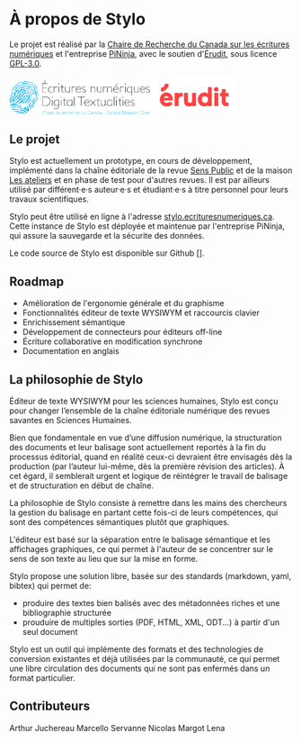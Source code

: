 # À propos de Stylo

Le projet est réalisé par la [Chaire de Recherche du Canada sur les écritures numériques](http://ecrituresnumeriques.ca) et l'entreprise [PiNinja](https://3.14159.ninja/), avec le soutien d'[Érudit](http://erudit.org/), sous licence [GPL-3.0](https://github.com/EcrituresNumeriques/stylo/blob/master/LICENSE).

<img src="uploads/images/logo-crc-ecrinum.png" alt="logoErudit" class="img-responsive img-thumbnail" style="max-width:250px">

<img src="uploads/images/erudit-logotype-rouge.png" alt="logoErudit" class="img-responsive img-thumbnail" style="max-width:150px">

## Le projet

Stylo est actuellement un prototype, en cours de développement, implémenté dans la chaîne éditoriale de la revue [Sens Public](http://sens-public.org) et de la maison [Les ateliers](http://ateliers.sens-public.org) et en phase de test pour d'autres revues. Il est par ailleurs utilisé par différent·e·s auteur·e·s et étudiant·e·s à titre personnel pour leurs travaux scientifiques.

Stylo peut être utilisé en ligne à l'adresse [stylo.ecrituresnumeriques.ca](https://stylo.ecrituresnumeriques.ca). Cette instance de Stylo est déployée et maintenue par l'entreprise PiNinja, qui assure la sauvegarde et la sécurite des données.

Le code source de Stylo est disponible sur Github [].

## Roadmap

- Amélioration de l'ergonomie générale et du graphisme
- Fonctionnalités éditeur de texte WYSIWYM et raccourcis clavier
- Enrichissement sémantique
- Développement de connecteurs pour éditeurs off-line
- Écriture collaborative en modification synchrone
- Documentation en anglais

## La philosophie de Stylo


Éditeur de texte WYSIWYM pour les sciences humaines, Stylo est conçu pour changer l’ensemble de la chaîne éditoriale numérique des revues savantes en Sciences Humaines.

Bien que fondamentale en vue d’une diffusion numérique, la structuration des documents et leur balisage sont actuellement reportés à la fin du processus éditorial, quand en réalité ceux-ci devraient être envisagés dès la production (par l’auteur lui-même, dès la première révision des articles). À cet égard, il semblerait urgent et logique de réintégrer le travail de balisage et de structuration en début de chaîne. 

La philosophie de Stylo consiste à remettre dans les mains des chercheurs la gestion du balisage en partant cette fois-ci de leurs compétences, qui sont des compétences sémantiques plutôt que graphiques. 

L'éditeur est basé sur la séparation entre le balisage sémantique et les affichages graphiques, ce qui permet à l'auteur de se concentrer sur le sens de son texte au lieu que sur la mise en forme.

Stylo propose une solution libre, basée sur des standards (markdown, yaml, bibtex) qui permet de:

- produire des textes bien balisés avec des métadonnées riches et une bibliographie structurée
- prouduire de multiples sorties (PDF, HTML, XML, ODT...) à partir d'un seul document

Stylo est un outil qui implémente des formats et des technologies de conversion existantes et déjà utilisées par la communauté, ce qui permet une libre circulation des documents qui ne sont pas enfermés dans un format particulier.




## Contributeurs

Arthur Juchereau
Marcello
Servanne
Nicolas
Margot
Lena
